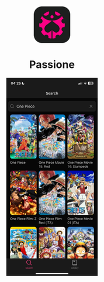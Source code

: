 <p align="center">
    <img width="100px" src="https://github.com/aleganza/Passione/blob/main/assets/images/icon.png?raw=true"/>
    <h1 align="center">Passione</h1>
</p>

<p align="center">
    <img style="width:250px" src="https://github.com/aleganza/Passione/blob/main/assets/images/mockup.jpg?raw=true">
</p>

